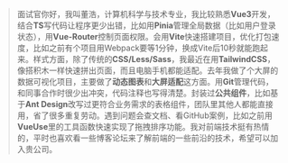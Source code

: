 > 面试官你好，我叫董浩，计算机科学与技术专业，我比较熟悉**Vue3**开发，结合**TS**写代码让程序更少出错，比如用**Pinia**管理全局数据（比如用户登录状态），用**Vue-Router**控制页面权限。会用**Vite**快速搭建项目，优化打包速度，比如之前有个项目用Webpack要等1分钟，换成Vite后10秒就能跑起来。样式方面，除了传统的**CSS/Less/Sass**，我最近在用**TailwindCSS**，像搭积木一样快速拼出页面，而且电脑手机都能适配。去年我做了个大屏的数据可视化项目，主要做了**动态图表**和**大屏适配**这方面。用**Git**管理代码，和同事合作时很少出冲突，代码注释也写得清楚。封装过**公共组件**，比如基于**Ant Design**改写过更符合业务需求的表格组件，团队里其他人都能直接用，省了很多重复劳动。遇到问题会查文档、看GitHub案例，比如之前用**VueUse**里的工具函数快速实现了拖拽排序功能。我对前端技术挺有热情的，平时也喜欢看一些博客论坛来了解前端的一些前沿的技术，希望可以加入贵公司。